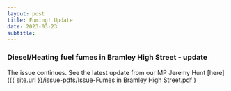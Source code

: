 ```yaml
---
layout: post
title: Fuming! Update
date: 2023-03-23
subtitle: 
---
```


### Diesel/Heating fuel fumes in Bramley High Street - update

The issue continues.  See the latest update from our MP Jeremy Hunt [here]({{ site.url }}/issue-pdfs/Issue-Fumes in Bramley High Street.pdf )

